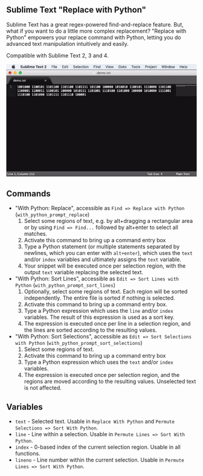 ## Sublime Text "Replace with Python"

Sublime Text has a great regex-powered find-and-replace feature. But, what if you want to do a little more complex replacement? "Replace with Python" empowers your replace command with Python, letting you do advanced text manipulation intuitively and easily.

Compatible with Sublime Text 2, 3 and 4.

![Replacing binary with characters in Sublime Text](samples/RWP_Binary.gif)

## Commands

- "With Python: Replace", accessible as `Find => Replace with Python` (`with_python_prompt_replace`)
    1. Select some regions of text, e.g. by alt+dragging a rectangular area or by using  `Find => Find...` followed by alt+enter to select all matches.
    2. Activate this command to bring up a command entry box
    3. Type a Python statement (or multiple statements separated by newlines, which you can enter with `alt+enter`), which uses the `text` and/or `index` variables and ultimately assigns the `text` variable.
    4. Your snippet will be executed once per selection region, with the output `text` variable replacing the selected text.
- "With Python: Sort Lines", accessible as `Edit => Sort Lines with Python` (`with_python_prompt_sort_lines`)
    1. Optionally, select some regions of text. Each region will be sorted independently. The entire file is sorted if nothing is selected.
    2. Activate this command to bring up a command entry box.
    3. Type a Python expression which uses the `line` and/or `index` variables. The result of this expression is used as a sort key.
    4. The expression is executed once per line in a selection region, and the lines are sorted according to the resulting values.
- "With Python: Sort Selections", accessible as `Edit => Sort Selections with Python` (`with_python_prompt_sort_selections`)
    1. Select some regions of text.
    2. Activate this command to bring up a command entry box
    3. Type a Python expression which uses the `text` and/or `index` variables.
    4. The expression is executed once per selection region, and the regions are moved according to the resulting values. Unselected text is not affected.

## Variables

- `text` - Selected text. Usable in `Replace With Python` and `Permute Selections => Sort With Python`.
- `line` - Line within a selection. Usable in `Permute Lines => Sort With Python`.
- `index` - 0-based index of the current selection region. Usable in all functions.
- `lineno` - Line number within the current selection. Usable in `Permute Lines => Sort With Python`.
